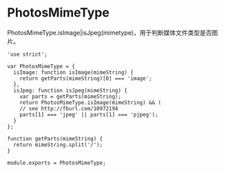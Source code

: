 # PhotosMimeType

PhotosMimeType.isImage|isJpeg(mimetype)，用于判断媒体文件类型是否图片。

    'use strict';
    
    var PhotosMimeType = {
      isImage: function isImage(mimeString) {
        return getParts(mimeString)[0] === 'image';
      },
      isJpeg: function isJpeg(mimeString) {
        var parts = getParts(mimeString);
        return PhotosMimeType.isImage(mimeString) && (
        // see http://fburl.com/10972194
        parts[1] === 'jpeg' || parts[1] === 'pjpeg');
      }
    };
    
    function getParts(mimeString) {
      return mimeString.split('/');
    }
    
    module.exports = PhotosMimeType;